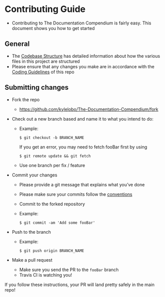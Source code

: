 # Contributing Guide

- Contributing to The Documentation Compendium is fairly easy. This document shows you how to get started

## General

- The [Codebase Structure](./CODEBASE_STRUCTURE.md) has detailed information about how the various files in this project are structured
- Please ensure that any changes you make are in accordance with the [Coding Guidelines](./CODING_GUIDELINES.md) of this repo

## Submitting changes

- Fork the repo
  - <a href="https://github.com/kylelobo/The-Documentation-Compendium/fork" class="uri">https://github.com/kylelobo/The-Documentation-Compendium/fork</a>
- Check out a new branch based and name it to what you intend to do:

  - Example:

        $ git checkout -b BRANCH_NAME

    If you get an error, you may need to fetch fooBar first by using

        $ git remote update && git fetch

  - Use one branch per fix / feature

- Commit your changes

  - Please provide a git message that explains what you’ve done
  - Please make sure your commits follow the [conventions](https://gist.github.com/robertpainsi/b632364184e70900af4ab688decf6f53#file-commit-message-guidelines-md)
  - Commit to the forked repository
  - Example:

        $ git commit -am 'Add some fooBar'

- Push to the branch

  - Example:

        $ git push origin BRANCH_NAME

- Make a pull request
  - Make sure you send the PR to the `fooBar` branch
  - Travis CI is watching you!

If you follow these instructions, your PR will land pretty safely in the main repo!
